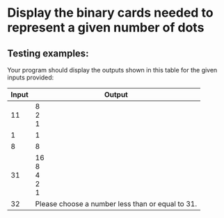 # Display the binary cards needed to represent a given number of dots

## Testing examples:

Your program should display the outputs shown in this table for the given inputs provided:

| Input | Output                                           |
| ----- | ------------------------------------------------ |
| 11    | 8<br>2<br>1                          |
| 1     | 1                                                |
| 8     | 8                                                |
| 31    | 16<br>8<br>4<br>2<br>1   |
| 32    | Please choose a number less than or equal to 31. |

